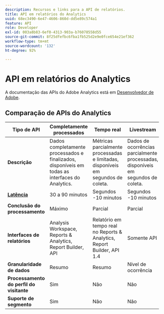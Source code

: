 ```yaml
---
description: Recursos e links para a API de relatórios.
title: API em relatórios do Analytics
uuid: 68ec3490-6e47-4606-860d-dd5e89c574a1
feature: API
role: Developer
exl-id: 003a8b83-6ef0-4313-903a-b76078558d55
source-git-commit: 8f25dfefbc6fba1fb525d2e9e0fce654e21ef362
workflow-type: tm+mt
source-wordcount: '132'
ht-degree: 92%

---
```


# API em relatórios do Analytics

A documentação das APIs do Adobe Analytics está em [Desenvolvedor de Adobe](https://developer.adobe.com/analytics-apis/docs/2.0/).

## Comparação de APIs do Analytics

| **Tipo de API** | **Completamente processados** | **Tempo real** | **Livestream** | **Data Warehouse** |
| --- | --- | --- | --- | --- |
| **Descrição** | Dados completamente processados e finalizados, disponíveis em todas as interfaces do Analytics. | Métricas parcialmente processadas e limitadas, disponíveis em segundos de coleta. | Dados de ocorrências parcialmente processadas, disponíveis em segundos de coleta. | Dados completamente processados e finalizados, usados para extrair grandes exportações de dados. |
| [**Latência**](/help/technotes/latency.md) | 30 a 90 minutos | Segundos -10 minutos | Segundos -10 minutos | 90+ minutos |
| **Conclusão do processamento** | Máximo | Parcial | Parcial | Máximo |
| **Interfaces de relatórios** | Analysis Workspace, Reports &amp; Analytics, Report Builder, API | Relatório em tempo real no Reports &amp; Analytics, Report Builder, API 1.4 | Somente API | Data Warehouse, API |
| **Granularidade de dados** | Resumo | Resumo | Nível de ocorrência | Resumo |
| **Processamento do perfil do visitante** | Sim | Não | Não | Sim |
| **Suporte de segmento** | Sim | Não | Não | Parcial |
